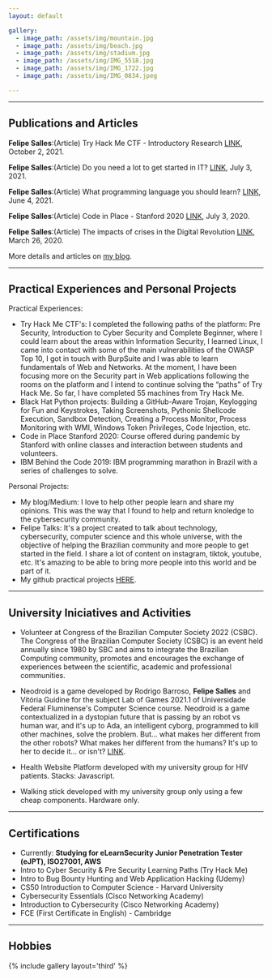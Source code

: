 ```yaml
---
layout: default

gallery:
  - image_path: /assets/img/mountain.jpg
  - image_path: /assets/img/beach.jpg
  - image_path: /assets/img/stadium.jpg
  - image_path: /assets/img/IMG_5518.jpg
  - image_path: /assets/img/IMG_1722.jpg
  - image_path: /assets/img/IMG_0834.jpeg

---
```


* * *
## Publications and Articles

**Felipe Salles**:(Article) Try Hack Me CTF - Introductory Research [LINK](https://blogfelipe.com/ctf/introductory-research/), October 2, 2021. 

**Felipe Salles**:(Article) Do you need a lot to get started in IT? [LINK](https://blogfelipe.com/opinions/Do-you-need-a-lot-to-get-started-in-IT/), July 3, 2021.  

**Felipe Salles**:(Article) What programming language you should learn? [LINK](https://blogfelipe.com/programming/What-programming-language-you-should-learn/), June 4, 2021.

**Felipe Salles**:(Article) Code in Place - Stanford 2020 [LINK](https://blogfelipe.com/experiences/code-in-place/), July 3, 2020.  

**Felipe Salles**:(Article) The impacts of crises in the Digital Revolution [LINK](https://blogfelipe.com/opinions/The-impacts-of-crises-in-the-Digital-Revolution/), March 26, 2020.

More details and articles on [my blog](https://blogfelipe.com).

* * *
## Practical Experiences and Personal Projects
Practical Experiences:
* Try Hack Me CTF's: I completed the following paths of the platform: Pre Security, Introduction to Cyber Security and Complete Beginner, where I could learn about the areas within Information Security, I learned Linux, I came into contact with some of the main vulnerabilities of the OWASP Top 10, I got in touch with BurpSuite and I was able to learn fundamentals of Web and Networks. At the moment, I have been focusing more on the Security part in Web applications following the rooms on the platform and I intend to continue solving the “paths” of Try Hack Me. So far, I have completed 55 machines from Try Hack Me.
* Black Hat Python projects: Building a GitHub-Aware Trojan, Keylogging for Fun and Keystrokes, Taking Screenshots, Pythonic Shellcode Execution, Sandbox Detection, Creating a Process Monitor, Process Monitoring with WMI, Windows Token Privileges, Code Injection, etc.
* Code in Place Stanford 2020: Course offered during pandemic by Stanford with online classes and interaction between students and volunteers.
* IBM Behind the Code 2019: IBM programming marathon in Brazil with a series of challenges to solve.


Personal Projects:

* My blog/Medium: I love to help other people learn and share my opinions. This was the way that I found to help and return knoledge to the cybersecurity community.
* Felipe Talks: It's a project created to talk about technology, cybersecurity, computer science and this whole universe, with the objective of helping the Brazilian community and more people to get started in the field. I share a lot of content on instagram, tiktok, youtube, etc. It's amazing to be able to bring more people into this world and be part of it. 
* My github practical projects [HERE](https://github.com/felipemsalles).

* * *
## University Iniciatives and Activities

* Volunteer at Congress of the Brazilian Computer Society 2022 (CSBC). The Congress of the Brazilian Computer Society (CSBC) is an event held annually since 1980 by SBC and aims to integrate the Brazilian Computing community, promotes and encourages the exchange of experiences between the scientific, academic and professional communities.

* Neodroid is a game developed by Rodrigo Barroso, **Felipe Salles** and Vitória Guidine for the subject Lab of Games 2021.1 of Universidade Federal Fluminense's Computer Science course. Neodroid is a game contextualized in a dystopian future that is passing by an robot vs human war, and it's up to Ada, an intelligent cyborg, programmed to kill other machines, solve the problem. But... what makes her different from the other robots? What makes her different from the humans? It's up to her to decide it... or isn't? [LINK](https://rbarroso.itch.io/neodroid).

* Health Website Platform developed with my university group for HIV patients. Stacks: Javascript.

* Walking stick developed with my university group only using a few cheap components. Hardware only.

* * *
## Certifications
* Currently: **Studying for eLearnSecurity Junior Penetration Tester (eJPT), ISO27001, AWS** 
* Intro to Cyber Security & Pre Security Learning Paths (Try Hack Me)
* Intro to Bug Bounty Hunting and Web Application Hacking (Udemy)
* CS50 Introduction to Computer Science - Harvard University
* Cybersecurity Essentials (Cisco Networking Academy)
* Introduction to Cybersecurity (Cisco Networking Academy)
* FCE (First Certificate in English) - Cambridge 

* * *
## Hobbies

{% include gallery layout='third' %}
